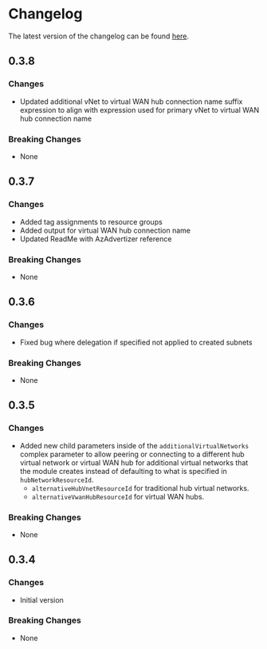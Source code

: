 # Changelog

The latest version of the changelog can be found [here](https://github.com/Azure/bicep-registry-modules/blob/main/avm/ptn/lz/sub-vending/CHANGELOG.md).

## 0.3.8

### Changes

- Updated additional vNet to virtual WAN hub connection name suffix expression to align with expression used for primary vNet to virtual WAN hub connection name

### Breaking Changes

- None

## 0.3.7

### Changes

- Added tag assignments to resource groups
- Added output for virtual WAN hub connection name
- Updated ReadMe with AzAdvertizer reference

### Breaking Changes

- None

## 0.3.6

### Changes

- Fixed bug where delegation if specified not applied to created subnets

### Breaking Changes

- None

## 0.3.5

### Changes

- Added new child parameters inside of the `additionalVirtualNetworks` complex parameter to allow peering or connecting to a different hub virtual network or virtual WAN hub for additional virtual networks that the module creates instead of defaulting to what is specified in `hubNetworkResourceId`.
  - `alternativeHubVnetResourceId` for traditional hub virtual networks.
  - `alternativeVwanHubResourceId` for virtual WAN hubs.

### Breaking Changes

- None

## 0.3.4

### Changes

- Initial version

### Breaking Changes

- None
